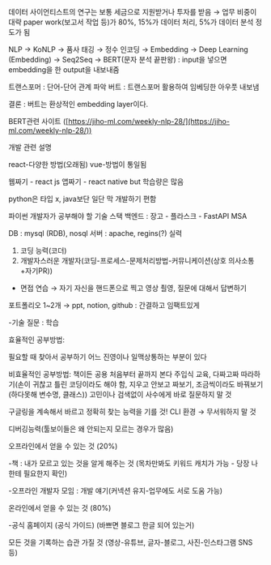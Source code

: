 데이터 사이언티스트의 연구는 보통 세금으로 지원받거나 투자를 받음
→ 업무 비중이 대략 paper work(보고서 작업 등)가 80%, 15%가 데이터 처리, 5%가 데이터 분석 정도가 됨


NLP
→ KoNLP → 품사 태깅
→ 정수 인코딩 → Embedding → Deep Learning (Embedding)
→  Seq2Seq
→ BERT(문자 분석 끝판왕)
: input을 넣으면 embedding을 한 output을 내보내줌

트랜스포머 : 단어-단어 관계 파악
버트 : 트랜스포머 활용하여 임베딩한 아우풋 내보냄

결론 : 버트는 환상적인 embedding layer이다.

BERT관련 사이트 ([https://jiho-ml.com/weekly-nlp-28/](https://jiho-ml.com/weekly-nlp-28/))


개발 관련 설명

react-다양한 방법(오래됨)
vue-방법이 통일됨

웹짜기 - react js
앱짜기 - react native
but 학습량은 많음

python은 타입 x, java보단 일단 막 개발하기 편함

파이썬 개발자가 공부해야 할 기술 스택
백엔드 : 장고 - 플라스크 - FastAPI
MSA

DB : mysql (RDB), nosql
서버 : apache, regins(?)
실력

1. 코딩 능력(코더)
2. 개발자스러운 개발자(코딩-프로세스-문제처리방법-커뮤니케이션(상호 의사소통+자기PR))

- 면접 연습 → 자기 자신을 핸드폰으로 찍고 영상 쵤영, 질문에 대해서 답변하기

포트폴리오 1~2개
→ ppt, notion, github : 간결하고 임팩트있게

-기술 질문 : 학습

효율적인 공부방법:

필요할 때 찾아서 공부하기
어느 진영이나 일맥상통하는 부분이 있다

비효율적인 공부방법:
책이든 공용 처음부터 끝까지 본다
주입식 교육, 다짜고짜 따라하기(손이 귀찮고 틀린 코딩이라도 해야 함, 지우고 안보고 짜보기, 조금씩이라도 바꿔보기(하다못해 변수명, 클래스))
고민이나 검색없이 사수에게 바로 질문하지 말 것

구글링을 계속해서 바르고 정확히 찾는 능력을 기를 것!
CLI 환경 → 무서워하지 말 것

디버깅능력(툴보이들은 왜 안되는지 모르는 경우가 많음)

오프라인에서 얻을 수 있는 것 (20%)

-책 : 내가 모르고 있는 것을 알게 해주는 것
(목차만봐도 키워드 캐치가 가능 - 당장 나한테 필요한지 확인)

-오프라인 개발자 모임 : 개발 얘기(커넥션 유지-업무에도 서로 도움 가능)

온라인에서 얻을 수 있는 것 (80%)

-공식 홈페이지 (공식 가이드)
(바쁘면 블로그 한글 되어 있는거)

모든 것을 기록하는 습관 가질 것
(영상-유튜브, 글자-블로그, 사진-인스타그램 SNS 등)